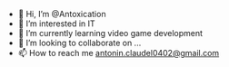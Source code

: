 - 👋 Hi, I’m @Antoxication
- 👀 I’m interested in IT
- 🌱 I’m currently learning video game development
- 💞️ I’m looking to collaborate on ...
- 📫 How to reach me antonin.claudel0402@gmail.com

<!---
Antoxication/Antoxication is a ✨ special ✨ repository because its `README.md` (this file) appears on your GitHub profile.
You can click the Preview link to take a look at your changes.
--->
